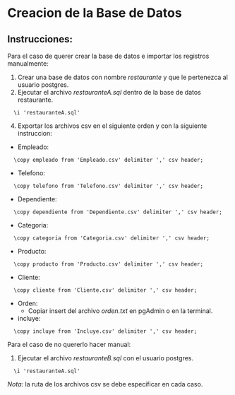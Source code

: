 # Creacion de la Base de Datos
## Instrucciones: 

Para el caso de querer crear la base de datos e importar los registros manualmente: 
1. Crear una base de datos con nombre *restaurante* y que le pertenezca al usuario postgres. 
2. Ejecutar el archivo *restauranteA.sql* dentro de la base de datos restaurante.
  ```
    \i 'restauranteA.sql'
  ```
4. Exportar los archivos csv en el siguiente orden y con la siguiente instruccion: 
  - Empleado:
  ```
    \copy empleado from 'Empleado.csv' delimiter ',' csv header;
  ```

  - Telefono:
  ```
    \copy telefono from 'Telefono.csv' delimiter ',' csv header;
  ```
  - Dependiente:
  ```
    \copy dependiente from 'Dependiente.csv' delimiter ',' csv header;
  ```
  - Categoria: 
  ```
    \copy categoria from 'Categoria.csv' delimiter ',' csv header;
  ```
  - Producto: 
  ```
    \copy producto from 'Producto.csv' delimiter ',' csv header;
  ```
  - Cliente: 
  ```
    \copy cliente from 'Cliente.csv' delimiter ',' csv header;
  ```
  - Orden:
    - Copiar insert del archivo *orden.txt* en pgAdmin o en la terminal.
  - incluye:
  ```
    \copy incluye from 'Incluye.csv' delimiter ',' csv header;
  ```

Para el caso de no quererlo hacer manual:
1. Ejecutar el archivo *restauranteB.sql* con el usuario postgres.
  ```
    \i 'restauranteA.sql'
  ```

*Nota:* la ruta de los archivos csv se debe especificar en cada caso.